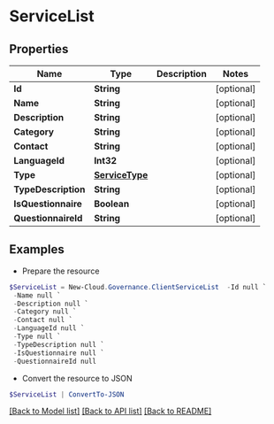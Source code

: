 # ServiceList
## Properties

Name | Type | Description | Notes
------------ | ------------- | ------------- | -------------
**Id** | **String** |  | [optional] 
**Name** | **String** |  | [optional] 
**Description** | **String** |  | [optional] 
**Category** | **String** |  | [optional] 
**Contact** | **String** |  | [optional] 
**LanguageId** | **Int32** |  | [optional] 
**Type** | [**ServiceType**](ServiceType.md) |  | [optional] 
**TypeDescription** | **String** |  | [optional] 
**IsQuestionnaire** | **Boolean** |  | [optional] 
**QuestionnaireId** | **String** |  | [optional] 

## Examples

- Prepare the resource
```powershell
$ServiceList = New-Cloud.Governance.ClientServiceList  -Id null `
 -Name null `
 -Description null `
 -Category null `
 -Contact null `
 -LanguageId null `
 -Type null `
 -TypeDescription null `
 -IsQuestionnaire null `
 -QuestionnaireId null
```

- Convert the resource to JSON
```powershell
$ServiceList | ConvertTo-JSON
```

[[Back to Model list]](../README.md#documentation-for-models) [[Back to API list]](../README.md#documentation-for-api-endpoints) [[Back to README]](../README.md)


